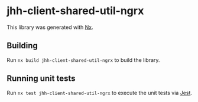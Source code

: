 # jhh-client-shared-util-ngrx

This library was generated with [Nx](https://nx.dev).

## Building

Run `nx build jhh-client-shared-util-ngrx` to build the library.

## Running unit tests

Run `nx test jhh-client-shared-util-ngrx` to execute the unit tests via [Jest](https://jestjs.io).
